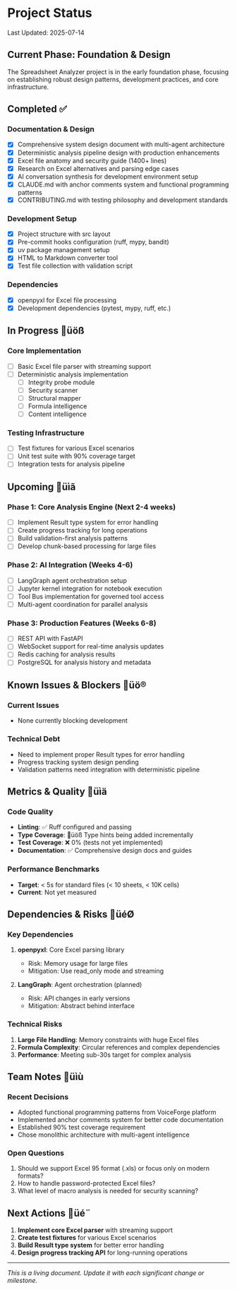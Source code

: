 # Project Status

Last Updated: 2025-07-14

## Current Phase: Foundation & Design

The Spreadsheet Analyzer project is in the early foundation phase, focusing on establishing robust design patterns, development practices, and core infrastructure.

## Completed ✅

### Documentation & Design

- [x] Comprehensive system design document with multi-agent architecture
- [x] Deterministic analysis pipeline design with production enhancements
- [x] Excel file anatomy and security guide (1400+ lines)
- [x] Research on Excel alternatives and parsing edge cases
- [x] AI conversation synthesis for development environment setup
- [x] CLAUDE.md with anchor comments system and functional programming patterns
- [x] CONTRIBUTING.md with testing philosophy and development standards

### Development Setup

- [x] Project structure with src layout
- [x] Pre-commit hooks configuration (ruff, mypy, bandit)
- [x] uv package management setup
- [x] HTML to Markdown converter tool
- [x] Test file collection with validation script

### Dependencies

- [x] openpyxl for Excel file processing
- [x] Development dependencies (pytest, mypy, ruff, etc.)

## In Progress üöß

### Core Implementation

- [ ] Basic Excel file parser with streaming support
- [ ] Deterministic analysis implementation
  - [ ] Integrity probe module
  - [ ] Security scanner
  - [ ] Structural mapper
  - [ ] Formula intelligence
  - [ ] Content intelligence

### Testing Infrastructure

- [ ] Test fixtures for various Excel scenarios
- [ ] Unit test suite with 90% coverage target
- [ ] Integration tests for analysis pipeline

## Upcoming üìã

### Phase 1: Core Analysis Engine (Next 2-4 weeks)

- [ ] Implement Result type system for error handling
- [ ] Create progress tracking for long operations
- [ ] Build validation-first analysis patterns
- [ ] Develop chunk-based processing for large files

### Phase 2: AI Integration (Weeks 4-6)

- [ ] LangGraph agent orchestration setup
- [ ] Jupyter kernel integration for notebook execution
- [ ] Tool Bus implementation for governed tool access
- [ ] Multi-agent coordination for parallel analysis

### Phase 3: Production Features (Weeks 6-8)

- [ ] REST API with FastAPI
- [ ] WebSocket support for real-time analysis updates
- [ ] Redis caching for analysis results
- [ ] PostgreSQL for analysis history and metadata

## Known Issues & Blockers üö®

### Current Issues

- None currently blocking development

### Technical Debt

- Need to implement proper Result types for error handling
- Progress tracking system design pending
- Validation patterns need integration with deterministic pipeline

## Metrics & Quality üìä

### Code Quality

- **Linting**: ✅ Ruff configured and passing
- **Type Coverage**: üöß Type hints being added incrementally
- **Test Coverage**: ❌ 0% (tests not yet implemented)
- **Documentation**: ✅ Comprehensive design docs and guides

### Performance Benchmarks

- **Target**: < 5s for standard files (< 10 sheets, < 10K cells)
- **Current**: Not yet measured

## Dependencies & Risks üéØ

### Key Dependencies

1. **openpyxl**: Core Excel parsing library

   - Risk: Memory usage for large files
   - Mitigation: Use read_only mode and streaming

1. **LangGraph**: Agent orchestration (planned)

   - Risk: API changes in early versions
   - Mitigation: Abstract behind interface

### Technical Risks

1. **Large File Handling**: Memory constraints with huge Excel files
1. **Formula Complexity**: Circular references and complex dependencies
1. **Performance**: Meeting sub-30s target for complex analysis

## Team Notes üìù

### Recent Decisions

- Adopted functional programming patterns from VoiceForge platform
- Implemented anchor comments system for better code documentation
- Established 90% test coverage requirement
- Chose monolithic architecture with multi-agent intelligence

### Open Questions

1. Should we support Excel 95 format (.xls) or focus only on modern formats?
1. How to handle password-protected Excel files?
1. What level of macro analysis is needed for security scanning?

## Next Actions üé¨

1. **Implement core Excel parser** with streaming support
1. **Create test fixtures** for various Excel scenarios
1. **Build Result type system** for better error handling
1. **Design progress tracking API** for long-running operations

______________________________________________________________________

_This is a living document. Update it with each significant change or milestone._

